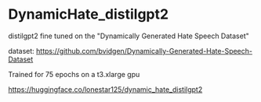 # DynamicHate_distilgpt2
distilgpt2 fine tuned on the "Dynamically Generated Hate Speech Dataset"

dataset: https://github.com/bvidgen/Dynamically-Generated-Hate-Speech-Dataset

Trained for 75 epochs on a t3.xlarge gpu

https://huggingface.co/lonestar125/dynamic_hate_distilgpt2
